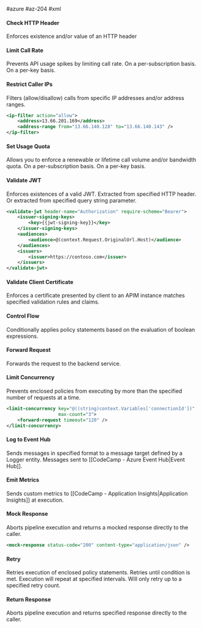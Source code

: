 #azure #az-204 #xml 

#### Check HTTP Header
Enforces existence and/or value of an HTTP header

#### Limit Call Rate
Prevents API usage spikes by limiting call rate.
On a per-subscription basis.
On a per-key basis.

#### Restrict Caller IPs
Filters (allow/disallow) calls from specific IP addresses and/or address ranges.
```xml
<ip-filter action="allow">
	<address>13.66.201.169</address>
	<address-range from="13.66.140.128" to="13.66.140.143" />
</ip-filter>
```

#### Set Usage Quota
Allows you to enforce a renewable or lifetime call volume and/or bandwidth quota.
On a per-subscription basis.
On a per-key basis.

#### Validate JWT
Enforces existences of a valid JWT.
Extracted from specified HTTP header.
Or extracted from specified query string parameter.
```xml
<validate-jwt header-name="Authorization" require-scheme="Bearer">
	<issuer-signing-keys>
		<key>{{jwt-signing-key}}</key>
	</issuer-signing-keys>
	<audiences>
		<audience>@(context.Request.OriginalUrl.Host)</audience>
	</audiences>
	<issuers>
		<issuer>https://contoso.com</issuer>
	</issuers>
</validate-jwt>
```

#### Validate Client Certificate
Enforces a certificate presented by client to an APIM instance matches specified validation rules and claims.

#### Control Flow
Conditionally applies policy statements based on the evaluation of boolean expressions.

#### Forward Request
Forwards the request to the backend service.

#### Limit Concurrency
Prevents enclosed policies from executing by more than the specified number of requests at a time.
```xml
<limit-concurrency key="@((string)context.Variables['connectionId'])"
				   max-count="3">
	<forward-request timeout="120" />
</limit-concurrency>
```

#### Log to Event Hub
Sends messages in specified format to a message target defined by a Logger entity.
Messages sent to [[CodeCamp - Azure Event Hub|Event Hub]].

#### Emit Metrics
Sends custom metrics to [[CodeCamp - Application Insights|Application Insights]] at execution.

#### Mock Response
Aborts pipeline execution and returns a mocked response directly to the caller.
```xml
<mock-response status-code="200" content-type="application/json" />
```

#### Retry
Retries execution of enclosed policy statements.
Retries until condition is met.
Execution will repeat at specified intervals.
Will only retry up to a specified retry count.

#### Return Response
Aborts pipeline execution and returns specified response directly to the caller.